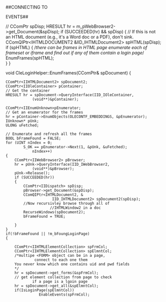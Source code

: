 ##CONNECTING TO <FORM> EVENTS##

//
CComPtr<IDISPATCH> spDisp; 
HRESULT hr = m_pWebBrowser2->get_Document(&spDisp);
if (SUCCEEDED(hr) && spDisp)
{ 
    // If this is not an HTML document (e.g., it's a Word doc or a PDF), don't sink.
    CComQIPtr<IHTMLDOCUMENT2 &IID_IHTMLDocument2> spHTML(spDisp);
     if (spHTML)
     { 
         /*there can be frames in HTML page enumerate each of frameset or iframe
              and find out if any of them contain a login page*/
           EnumFrames(spHTML);  
    }
}

void CIeLoginHelper::EnumFrames(CComPtr<IHTMLDocument2>& spDocument) 
{    
    
    CComPtr<IIHTMLDocument2> spDocument2;
    CComPtr<IIOleContainer> pContainer;
    // Get the container
    HRESULT hr = spDocument->QueryInterface(IID_IOleContainer,
                (void**)&pContainer);
    
    CComPtr<IIEnumUnknown>pEnumerator;
    // Get an enumerator for the frames
    hr = pContainer->EnumObjects(OLECONTF_EMBEDDINGS, &pEnumerator);
    IUnknown* pUnk;
    ULONG uFetched;

    // Enumerate and refresh all the frames
    BOOL bFrameFound = FALSE;
    for (UINT nIndex = 0; 
            S_OK == pEnumerator->Next(1, &pUnk, &uFetched);
                nIndex++)
    {
        CComPtr<IIWebBrowser2> pBrowser;
        hr = pUnk->QueryInterface(IID_IWebBrowser2, 
                (void**)&pBrowser);
        pUnk->Release();
        if (SUCCEEDED(hr))
        {
            CComPtr<IIDispatch> spDisp;
            pBrowser->get_Document(&spDisp);
            CComQIPtr<IHTMLDocument2, &
                         IID_IHTMLDocument2> spDocument2(spDisp);
            //Now recursivley browse through all of
                        //IHTMLWindow2 in a doc                    
            RecurseWindows(spDocument2);
            bFrameFound = TRUE;

        }
    }
    if(!bFrameFound || !m_bFoungLoginPage)
    {

        CComPtr<IIHTMLElementCollection> spFrmCol;
        CComPtr<IIHTMLElementCollection> spElmntCol;
        /*multipe <FORM> object can be in a page,
                 connect to each one them
        You never know which one contains uid and pwd fields
        */
        hr = spDocument->get_forms(&spFrmCol);
        // get element collection from page to check 
                if a page is a lgoin page
        hr = spDocument->get_all(&spElmntCol);
        if(IsLoginPage(spElmntCol))
                   EnableEvents(spFrmCol);    
